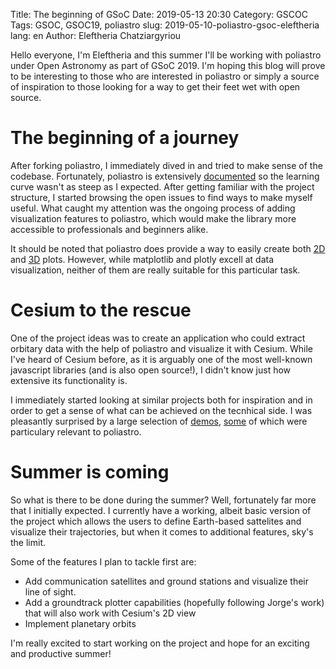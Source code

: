 Title: The beginning of GSoC 
Date: 2019-05-13 20:30
Category: GSCOC
Tags: GSOC, GSOC19, poliastro
slug: 2019-05-10-poliastro-gsoc-eleftheria
lang: en
Author: Eleftheria Chatziargyriou

Hello everyone, I'm Eleftheria and this summer I'll be working with poliastro 
under Open Astronomy as part of GSoC 2019. I'm hoping this blog will prove to 
be interesting to those who are interested in poliastro or simply a source of 
inspiration to those looking for a way to get their feet wet with open source.

The beginning of a journey
==========================

After forking poliastro, I immediately dived in and tried to make sense of the
codebase. Fortunately, poliastro is extensively 
[documented](https://docs.poliastro.space/en/stable/) so the learning curve wasn't
as steep as I expected. After getting familiar with the project structure, I started
browsing the open issues to find ways to make myself useful. What caught my attention
was the ongoing process of adding visualization features to poliastro, which would 
make the library more accessible to professionals and beginners alike.


It should be noted that poliastro does provide a way to easily create both 
[2D](https://docs.poliastro.space/en/stable/examples/Catch%20that%20asteroid!.html?highlight=plot)
and  [3D](https://docs.poliastro.space/en/stable/examples/Plotting%20in%203D.html) plots.
However, while matplotlib and plotly excell at data visualization, neither of them
are really suitable for this particular task. 

Cesium to the rescue
====================

One of the project ideas was to create an application who could extract orbitary data with
the help of poliastro and visualize it with Cesium. While I've heard of Cesium before,
as it is arguably one of the most well-known javascript libraries (and is also open source!), 
I didn't know just how extensive its functionality is.


I immediately started looking at similar projects both for inspiration and in order to get 
a sense of what can be achieved on the tecnhical side. I was pleasantly surprised by a large
selection of [demos](https://cesiumjs.org/demos/), 
[some](https://cesiumjs.org/demos/OrbitalPredictor/) of which were particulary relevant to
poliastro.

Summer is coming
================

So what is there to be done during the summer? Well, fortunately far more that I initially 
expected. I currently have a working, albeit basic version of the project which allows the users 
to define Earth-based sattelites and visualize their trajectories, but when it comes to additional
features, sky's the limit. 

Some of the features I plan to tackle first are:

* Add communication satellites and ground stations and visualize their line of sight.
* Add a groundtrack plotter capabilities (hopefully following Jorge's work) that will also work
with Cesium's 2D view
* Implement planetary orbits 

I'm really excited to start working on the project and hope for an exciting and productive summer!
